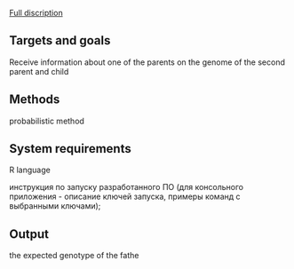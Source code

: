 [Full discription](https://github.com/Vasiliy566/unknown_parent_genotype_determination/blob/master/Presentation1.pdf)
## Targets and goals

Receive information about one of the parents on the genome of the second parent and child

## Methods


probabilistic method

## System requirements

R language

инструкция по запуску разработанного ПО (для консольного приложения - описание ключей запуска, примеры команд с выбранными ключами);

## Output
the expected genotype of the fathe

